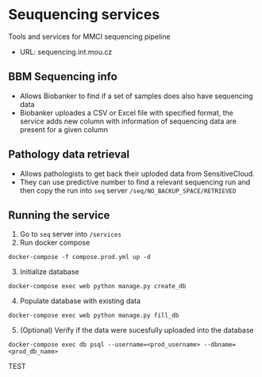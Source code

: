 # Seuquencing services
Tools and services for MMCI sequencing pipeline

- URL:  sequencing.int.mou.cz

## BBM Sequencing info
- Allows Biobanker to find if a set of samples does also have sequencing data
- Biobanker uploades a CSV or Excel file with specified format, the service adds new column with information of sequencing data are present for a given column

## Pathology data retrieval
- Allows pathologists to get back their uploded data from SensitiveCloud. 
- They can use predictive number to find a relevant sequencing run and then copy the run into `seq` server `/seq/NO_BACKUP_SPACE/RETRIEVED`

## Running the service
1. Go to `seq` server into `/services`
2. Run docker compose
```commandline
docker-compose -f compose.prod.yml up -d
```
3. Initialize database
```commandline
docker-compose exec web python manage.py create_db
```
4. Populate database with existing data
```commandline
docker-compose exec web python manage.py fill_db
```
5. (Optional) Verify if the data were sucesfully uploaded into the database
```commandline
docker-compose exec db psql --username=<prod_username> --dbname=<prod_db_name>
```

TEST
